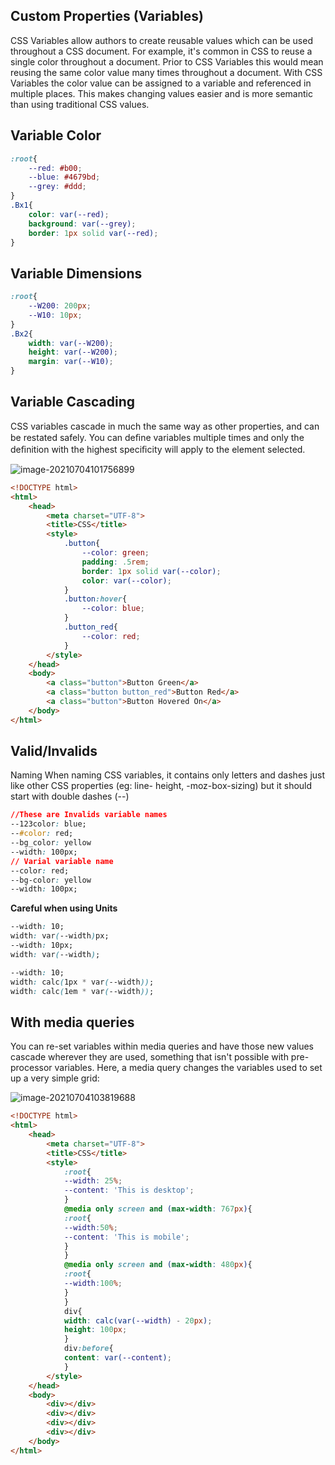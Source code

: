 ## Custom Properties (Variables)

CSS Variables allow authors to create reusable values which can be used throughout a CSS document.
For example, it's common in CSS to reuse a single color throughout a document. Prior to CSS Variables this would
mean reusing the same color value many times throughout a document. With CSS Variables the color value can be
assigned to a variable and referenced in multiple places. This makes changing values easier and is more semantic
than using traditional CSS values.

## Variable Color

```css
:root{
	--red: #b00;
	--blue: #4679bd;
	--grey: #ddd;
}
.Bx1{
	color: var(--red);
	background: var(--grey);
	border: 1px solid var(--red);
}
```

## Variable Dimensions

```css
:root{
	--W200: 200px;
	--W10: 10px;
}
.Bx2{
	width: var(--W200);
	height: var(--W200);
	margin: var(--W10);
}
```

## Variable Cascading
CSS variables cascade in much the same way as other properties, and can be restated safely.
You can deﬁne variables multiple times and only the deﬁnition with the highest speciﬁcity will apply to the element
selected.

![image-20210704101756899](/home/aidyn/snap/typora/39/.config/Typora/typora-user-images/image-20210704101756899.png)

```html
<!DOCTYPE html>
<html>
    <head>
        <meta charset="UTF-8">
        <title>CSS</title>
        <style>
            .button{
                --color: green;
                padding: .5rem;
                border: 1px solid var(--color);
                color: var(--color);
            }
            .button:hover{
                --color: blue;
            }
            .button_red{
                --color: red;
            }
        </style>
    </head>
    <body>
        <a class="button">Button Green</a>
        <a class="button button_red">Button Red</a>
        <a class="button">Button Hovered On</a>
    </body>
</html>
```

## Valid/Invalids
Naming When naming CSS variables, it contains only letters and dashes just like other CSS properties (eg: line-
height, -moz-box-sizing) but it should start with double dashes (--)

```css
//These are Invalids variable names
--123color: blue;
--#color: red;
--bg_color: yellow
--width: 100px;
// Varial variable name
--color: red;
--bg-color: yellow
--width: 100px;
```

**Careful when using Units**

```css
--width: 10;
width: var(--width)px;
--width: 10px;
width: var(--width);

--width: 10;
width: calc(1px * var(--width));
width: calc(1em * var(--width));
```

## With media queries
You can re-set variables within media queries and have those new values cascade wherever they are used,
something that isn't possible with pre-processor variables.
Here, a media query changes the variables used to set up a very simple grid:

![image-20210704103819688](/home/aidyn/snap/typora/39/.config/Typora/typora-user-images/image-20210704103819688.png)

```html
<!DOCTYPE html>
<html>
    <head>
        <meta charset="UTF-8">
        <title>CSS</title>
        <style>
            :root{
            --width: 25%;
            --content: 'This is desktop';
            }
            @media only screen and (max-width: 767px){
            :root{
            --width:50%;
            --content: 'This is mobile';
            }
            }
            @media only screen and (max-width: 480px){
            :root{
            --width:100%;
            }
            }
            div{
            width: calc(var(--width) - 20px);
            height: 100px;
            }
            div:before{
            content: var(--content);
            }
        </style>
    </head>
    <body>
        <div></div>
        <div></div>
        <div></div>
        <div></div>
    </body>
</html>
```

